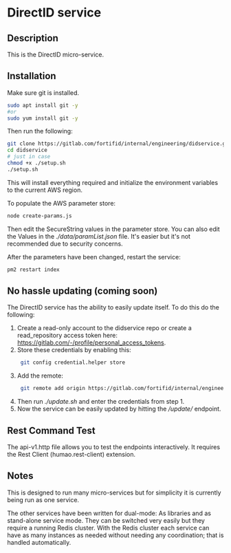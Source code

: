 # DirectID service
## Description
This is the DirectID micro-service. 

## Installation
Make sure git is installed.
```bash
sudo apt install git -y
#or
sudo yum install git -y
```
Then run the following:
```bash
git clone https://gitlab.com/fortifid/internal/engineering/didservice.git
cd didservice
# just in case
chmod +x ./setup.sh
./setup.sh
```
This will install everything required and initialize the environment variables to the current AWS region.

To populate the AWS parameter store:
```bash
node create-params.js
```
Then edit the SecureString values in the parameter store.
You can also edit the Values in the *./data/paramList.json* file. It's easier but it's not recommended due to security concerns.

After the parameters have been changed, restart the service:
```bash
pm2 restart index
```
## No hassle updating (coming soon)
The DirectID service has the ability to easily update itself. To do this do the following:
1. Create a read-only account to the didservice repo or create a read_repository access token here: https://gitlab.com/-/profile/personal_access_tokens.
2. Store these credentials by enabling this:
   ```bash 
    git config credential.helper store
    ```
4. Add the remote:
   ```bash 
    git remote add origin https://gitlab.com/fortifid/internal/engineering/didservice.git
    ```
5. Then run *./update.sh* and enter the credentials from step 1.
6. Now the service can be easily updated by hitting the */update/* endpoint.

## Rest Command Test
The api-v1.http file allows you to test the endpoints interactively.
It requires the Rest Client (humao.rest-client) extension.

## Notes
This is designed to run many micro-services but for simplicity it is currently being run as one service.

The other services have been written for dual-mode: As libraries and as stand-alone service mode. They can be switched very easily but they require a running Redis cluster. With the Redis cluster each service can have as many instances as needed without needing any coordination; that is handled automatically. 
